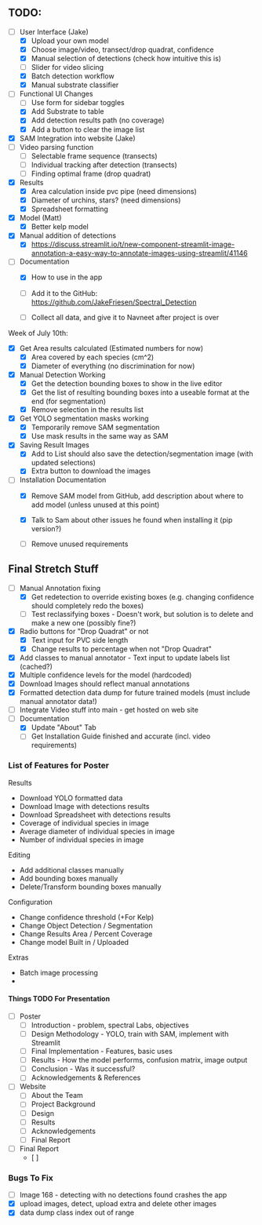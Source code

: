 ## TODO:
- [ ] User Interface (Jake)
    - [x] Upload your own model
    - [x] Choose image/video, transect/drop quadrat, confidence
    - [x] Manual selection of detections (check how intuitive this is)
    - [ ] Slider for video slicing
    - [x] Batch detection workflow
    - [x] Manual substrate classifier
- [ ] Functional UI Changes
    - [ ] Use form for sidebar toggles
    - [x] Add Substrate to table
    - [x] Add detection results path (no coverage)
    - [x] Add a button to clear the image list
- [x] SAM Integration into website (Jake)
- [ ] Video parsing function
    - [ ] Selectable frame sequence (transects)
    - [ ] Individual tracking after detection (transects)
    - [ ] Finding optimal frame (drop quadrat)
- [x] Results
    - [x] Area calculation inside pvc pipe (need dimensions)
    - [x] Diameter of urchins, stars? (need dimensions)
    - [x] Spreadsheet formatting
- [X] Model (Matt)
    - [x] Better kelp model
- [X] Manual addition of detections
    - [x] https://discuss.streamlit.io/t/new-component-streamlit-image-annotation-a-easy-way-to-annotate-images-using-streamlit/41146
- [ ] Documentation
    - [x] How to use in the app
    - [ ] Add it to the GitHub: https://github.com/JakeFriesen/Spectral_Detection
    - [ ] Collect all data, and give it to Navneet after project is over


Week of July 10th:
- [x] Get Area results calculated (Estimated numbers for now)
    - [x] Area covered by each species (cm^2)
    - [x] Diameter of everything (no discrimination for now)
- [X] Manual Detection Working
    - [x] Get the detection bounding boxes to show in the live editor
    - [X] Get the list of resulting bounding boxes into a useable format at the end (for segmentation)
    - [X] Remove selection in the results list
- [x] Get YOLO segmentation masks working
    - [x] Temporarily remove SAM segmentation
    - [x] Use mask results in the same way as SAM
- [x] Saving Result Images
    - [x] Add to List should also save the detection/segmentation image (with updated selections)
    - [x] Extra button to download the images
- [ ] Installation Documentation
    - [x] Remove SAM model from GitHub, add description about where to add model (unless unused at this point)
    - [x] Talk to Sam about other issues he found when installing it (pip version?)
    - [ ] Remove unused requirements



## Final Stretch Stuff
- [ ] Manual Annotation fixing
    - [x] Get redetection to override existing boxes (e.g. changing confidence should completely redo the boxes)
    - [ ] Test reclassifying boxes - Doesn't work, but solution is to delete and make a new one (possibly fine?)
- [x] Radio buttons for "Drop Quadrat" or not
    - [x] Text input for PVC side length
    - [x] Change results to percentage when not "Drop Quadrat"
- [x] Add classes to manual annotator - Text input to update labels list (cached?)
- [x] Multiple confidence levels for the model (hardcoded)
- [X] Download Images should reflect manual annotations
- [x] Formatted detection data dump for future trained models (must include manual annotator data!)
- [ ] Integrate Video stuff into main - get hosted on web site
- [ ] Documentation
    - [x] Update "About" Tab
    - [ ] Get Installation Guide finished and accurate (incl. video requirements)

### List of Features for Poster
Results
- Download YOLO formatted data
- Download Image with detections results
- Download Spreadsheet with detections results
- Coverage of individual species in image
- Average diameter of individual species in image
- Number of individual species in image


Editing
- Add additional classes manually
- Add bounding boxes manually
- Delete/Transform bounding boxes manually

Configuration
- Change confidence threshold (+For Kelp)
- Change Object Detection / Segmentation
- Change Results Area / Percent Coverage
- Change model Built in / Uploaded

Extras
- Batch image processing
- 



#### Things TODO For Presentation
- [ ] Poster
    - [ ] Introduction - problem, spectral Labs, objectives
    - [ ] Design Methodology - YOLO, train with SAM, implement with Streamlit
    - [ ] Final Implementation - Features, basic uses
    - [ ] Results - How the model performs, confusion matrix, image output
    - [ ] Conclusion - Was it successful?
    - [ ] Acknowledgements & References
- [ ] Website
    - [ ] About the Team
    - [ ] Project Background
    - [ ] Design
    - [ ] Results
    - [ ] Acknowledgements
    - [ ] Final Report
- [ ] Final Report
    - [ ] 


### Bugs To Fix
- [ ] Image 168 - detecting with no detections found crashes the app
- [x] upload images, detect, upload extra and delete other images
- [x] data dump class index out of range